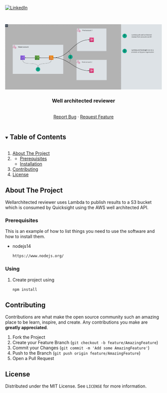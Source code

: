 [![LinkedIn][linkedin-shield]][linkedin-url]

<!-- PROJECT LOGO -->
<br />
<p align="center">
  <a href="https://github.com/davidwebstar34/wellarchitected-reviewer">
    <img src="images/WAReviewer.jpg">
  </a>

  <h3 align="center">Well architected reviewer</h3>

  <p align="center">
    <br />
    <a href="https://github.com/davidwebstar34/wellarchitected-reviewer/issues">Report Bug</a>
    ·
    <a href="https://github.com/davidwebstar34/wellarchitected-reviewer/issues">Request Feature</a>
  </p>
</p>


<!-- TABLE OF CONTENTS -->
<details open="open">
  <summary><h2 style="display: inline-block">Table of Contents</h2></summary>
  <ol>
    <li>
      <a href="#about-the-project">About The Project</a>
    </li>
    <li>
      <ul>
        <li><a href="#prerequisites">Prerequisites</a></li>
        <li><a href="#installation">Installation</a></li>
      </ul>
    </li>
    <li><a href="#contributing">Contributing</a></li>
    <li><a href="#license">License</a></li>
  </ol>
</details>



<!-- ABOUT THE PROJECT -->
## About The Project

Wellarchitected reviewer uses Lambda to publish results to a S3 bucket which is consumed by Quicksight using the AWS well architected API.


### Prerequisites

This is an example of how to list things you need to use the software and how to install them.
* nodejs14
  ```sh
  https://www.nodejs.org/
  ```

### Using

1. Create project using 
   ```sh
   npm install
   ```


<!-- CONTRIBUTING -->
## Contributing

Contributions are what make the open source community such an amazing place to be learn, inspire, and create. Any contributions you make are **greatly appreciated**.

1. Fork the Project
2. Create your Feature Branch (`git checkout -b feature/AmazingFeature`)
3. Commit your Changes (`git commit -m 'Add some AmazingFeature'`)
4. Push to the Branch (`git push origin feature/AmazingFeature`)
5. Open a Pull Request



<!-- LICENSE -->
## License

Distributed under the MIT License. See `LICENSE` for more information.


<!-- MARKDOWN LINKS & IMAGES -->
[linkedin-shield]: https://img.shields.io/badge/-LinkedIn-black.svg?style=for-the-badge&logo=linkedin&colorB=555
[linkedin-url]: https://www.linkedin.com/in/webstar/